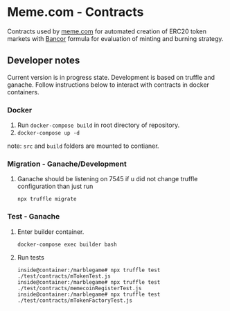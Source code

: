 # Meme.com - Contracts

Contracts used by [meme.com](https://meme.com) for automated creation of ERC20 token markets with [Bancor](https://github.com/bancorprotocol/contracts-solidity/blob/master/solidity/contracts/converter/BancorFormula.sol) formula for evaluation of minting and burning strategy.

## Developer notes

Current version is in progress state. Development is based on truffle and ganache. Follow instructions below to interact with 
contracts in docker containers.

### Docker

1. Run `docker-compose build` in root directory of repository.
2. `docker-compose up -d`

note: `src` and `build` folders are mounted to contianer.

### Migration - Ganache/Development

1. Ganache should be listening on 7545 if u did not change truffle configuration than just run

    ```
    npx truffle migrate
    ```

### Test - Ganache

1. Enter builder container.

    ```
    docker-compose exec builder bash
    ```

2. Run tests

    ```
    inside@container:/marblegame# npx truffle test ./test/contracts/mTokenTest.js
    inside@container:/marblegame# npx truffle test ./test/contracts/memecoinRegisterTest.js
    inside@container:/marblegame# npx truffle test ./test/contracts/mTokenFactoryTest.js
    ```
